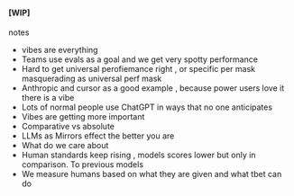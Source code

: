 #### [WIP]

notes
- vibes are everything 
- Teams use evals as a goal and we get very spotty performance
- Hard to get universal perofiemance right , or specific per mask masquerading as  universal perf mask
- Anthropic and cursor  as a good example , because power users love it there is a vibe
- Lots of normal people use ChatGPT in ways that no one anticipates
- Vibes are getting more important 
- Comparative vs absolute
- LLMs as Mirrors effect the better you are 
- What do we care about 
- Human standards keep rising , models scores lower but only in comparison. To previous models 
- We measure humans based on what they are given and what tbet can do
